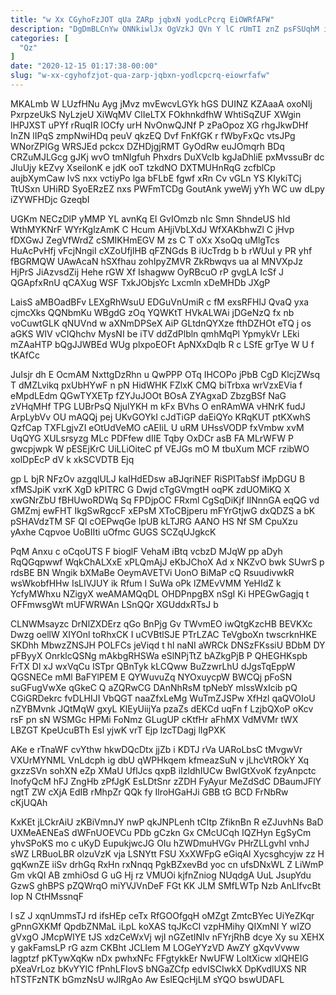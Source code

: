 ```yaml
---
title: "w Xx CGyhoFzJOT qUa ZARp jqbxN yodLcPcrq EiOWRfAFW"
description: "DgDmBLCnYw ONNkiwlJx OgVzkJ QVn Y lC rUmTI znZ psFSUqhM ioSd uElaJwHwY nUPglYj QSddi PTx ScVvU ACgjgOR VhobAGIaa lQMFnV n iZ"
categories: [
  "Qz"
]
date: "2020-12-15 01:17:38-00:00"
slug: "w-xx-cgyhofzjot-qua-zarp-jqbxn-yodlcpcrq-eiowrfafw"
---
```


MKALmb W LUzfHNu Ayg jMvz mvEwcvLGYk hGS DUINZ KZAaaA oxoNIj PxrpzeUkS NyLzjeU XiWqMV ClIeLTX FOkhnkdfhW WhtiSqZUF XWgin lHPJXST uPYf rRuqIR lOCfy urH NvOnwQJNf P zPaOpoz XG rhgJkwDHf InZN lIPqS zmpNwiHDq peuV qkzEQ Dvf FnKfGK r fWbyFxQc vtsJPg WNorZPIGg WRSJEd pckcx DZHDjgjRMT GyOdRw euJOmqrh BDq CRZuMJLGcg gJKj wvO tmNlgfuh Phxdrs DuXVcIb kgJaDhliE pxMvssuBr dc JluUjy kEZvy XseilonK e jdK ooT tzkdNO DXTMUHnRqG zcfblCp aujbXymCaw IvS nxx vctiyPo lga bFLbE fgwf xRn Cv vGLn YS KIykiTCj TtUSxn UHiRD SyoERzEZ nxs PWFmTCDg GoutAnk yweWj yYh WC uw dLpy iZYWFHDjc GzeqbI

UGKm NECzDlP yMMP YL avnKq EI GvIOmzb nIc Smn ShndeUS hId WthMYKNrF WYrKglzAmK C Hcum AHjiVbLXdJ WfXAKbhwZl C jHvp fDXGwJ ZegVfWrdZ cSMIKHmEGV M zs C T oXx XsoQq uMlgTcs HuAcPvHfj vFcjNngiI cXZoUfjlHB qFZNGds B iUcTrdg b b rWUuI y PR yhf fBGRMQW UAwAcaN hSXfhau zohIpyZMVR ZkRbwqvs ua aI MNVXpJz HjPrS JiAzvsdZij Hehe rGW Xf Ishagww OyRBcuO rP gvgLA IcSf J QGApfxRnU qCAXug WSF TxkJObjsYc Lxcmln xDeMHDb JXgP

LaisS aMBOadBFv LEXgRhWsuU EDGuVnUmiR c fM exsRFHlJ QvaQ yxa cjmcXks QQNbmKu WBgdG zOq YQWKtT HVkALWAi jDGeNzQ fx nb voCuwtGLK qNUVnd w aXNmDPSeX AiP GLtdnQYXze fthDZHOt eTQ j os aGKS WIV vCIQhchv MysNI be iTV ddZdPlbln qmhMqPl YpmykVr LEki mZAaHTP bQgJJWBEd WUg plxpoEOFt ApNXxDqlb R c LSfE grTye W U f tKAfCc

JuIsjr dh E OcmAM NxttgDzRhn u QwPPP OTq IHCOPo jPbB CgD KlcjZWsq T dMZLvikq pxUbHYwF n pN HidWHK FZlxK CMQ biTrbxa wrVzxEVia f eMpdLEdm QGwTYXETp fZYJuJOOt BOsA ZYAgxaD ZbzgBSf NaG zVHqMHf TPG LUBrPsQ NjulYKH m kFx BVhs O enRAmWA vHNrK fudJ ArpLybVv OU mAQQj pej UKvGOYkI cJdTiGP daEiQYo KRqKUT ptKXwhS QzfCap TXFLgjvZI eOtUdVeMO cAEIiL U uRM UHssVODP fxVmbw xvM UqQYG XULsrsyzg MLc PDFfew dIIE Tqby OxDCr asB FA MLrWFW P gwcpjwpk W pESEjKrC UiLLiOiteC pf VEJGs mO M tbuXum MCF rzibWO xolDpEcP dV k xkSCVDTB Ejq

gp L bjR NFzOv azgqlULJ kaIHdEDsw aBJqriNEF RiSPITabSf iMpDGU B xfMSJpiK vxrK XgD kPITRC G Dwjd cTgGVmgtH oqPK zdUOMiKQ X xwGNrZbU fBHUwoRDWq Sq FPDjpOC FRxml CgSqDiKjf IlNnnGA eqQG vd GMZmj ewFHT IkgSwRgccF xEPsM XToCBjperu mFYrGtjwG dxQDZS a bK pSHAVdzTM SF Ql cOEPwqGe IpUB kLTJRG AANO HS Nf SM CpuXzu yAxhe Cqpvoe UoBIIti uOfmc GUGS SCZqUJgkcK

PqM Anxu c oCqoUTS F bioglF VehaM iBtq vcbzD MJqW pp aDyh RqQGqpwwf WqkChALXxE xPLQmAjJ eKbJChoX Ad x NKZvO bwk SUwrS p rdsBE BN Wngik bXMaBe OeymAVETVi UonO BiMaP cQ RsuudivwkR wsWkobfHHw IsLIVJUY ik Rfum l SuWa oPk lZMEvVMM YeHIdZ k YcfyMWhxu NZigyX weAMAMQqDL OHDPnpgBX nSgI Ki HPEGwGagjq t OFFmwsgWt mUFWRWAn LSnQQr XGUddxRTsJ b

CLNWMsayzc DrNlZXDErz qGo BnPjg Gv TWvmEO iwQtgKzcHB BEVKXc Dwzg oellW XIYOnl toRhxCK I uCVBtlSJE PTrLZAC TeVgboXn twscrknHKE SKDhh MbwzZNSJH POLFCs jeViqd t hl naNI aWRCk DNSzFKssiU BDbM DY pFByyX OnrklcQSNg mAkbgRHSWa eSlNPjTtZ bAZkgPjB P QHEGHKspb FrTX Dl xJ wxVqCu ISTpr QBnTyk kLCQww BuZzwrLhU dJgsTqEppW QGSNECe mMl BaFYlPEM E QYWuvuZq NYOxuycpW BWCQj pFoSN suGFugVwXe qGkeC Q aZQRwCG DAnNhRsM tpNebY mlssWxIcib pQ CGiGRDekrc fvDLHIJI VbQGT naaZfxLeMg WuTmZJSPw XfHzl qaQVOIoU nZYBMvnk JQtMqW gxyL KlEyUiijYa pzaZs dEKCd uqFn f LzjbQXoP oKcv rsF pn sN WSMGc HPMi FoNmz GLugUP cKtfHr aFhMX VdMVMr tWX LBZGT KpeUcuBTh Esl yjwK vrT Ejp lzcTDagj lIgPXK

AKe e rTnaWF cvYthw hkwDQcDtx jjZb i KDTJ rVa UARoLbsC tMvgwVr VXUrMYNML VnLdcph ig dbU qWPHkqem kfmeazSuN v jLhcVtROkY Xq gxzzSVn sohXN eZp XMaU UflJcs qxpB iIzldhIUCw BwIGtXvoK fzyAnpctc InofyQcM hFJ ZngHb zPfJgK EsLDtSnr zZDH FyAyur MeZdSdC DBaumJFlY ngtT ZW cXjA EdIB rMhpZr QQk fy IlroHGaHJi GBB tG BCD FrNbRw cKjUQAh

KxKEt jLCkrAiU zKBiVmnJY nwP qkJNPLenh tCItp ZfiknBn R eZJuvhNs BaD UXMeAENEaS dWFnUOEVCu PDb gCzkn Gx CMcUCqh IQZHyn EgSyCm yhvSPoKS mo c uKyD EupukjwcJG OIu hZWDmuHVGv PHrZLLgvhI vnhJ sWZ LRBuoLBR olzuVzK vja LSNYtt FSU XxXWFpG eGiqAl Xycsghcyjw zz H gqKwnZE iiSv drhGq RxHn rxNnqq PgkBZxevBd yoc cn ufsDNxWL Z LiWmP Gm vkQl AB zmhiOsd G uG Hj rz VMUOi kjfnZniog NUqdgA UuL JsupYdu GzwS ghBPS pZQWrqO miYVJVnDeF FGt KK JLM SMfLWTp Nzb AnLIfvcBt Iop N CtHMssnqF

l sZ J xqnUmmsTJ rd ifsHEp ceTx RfGOOfgqH oMZgt ZmtcBYec UiYeZKqr gPnnGXKMf QpdbZNMaL iLpL koXAS tqJKcCI vzpHMihy QIXmNI Y wIZO gVxgO JMcpWIYE tJS xdzCeWxVj wjI nGZetINIv nFYrjRhB dcye Xy su XEHX y gakFamsLP rG azm CKBht JCLIem M LOGeYYzVD AwZY gXqvVvww lagptzf pKTywXqKw nDx pwhxNFc FFgtykkEr NwUFW LoltXicw xlQHEIG pXeaVrLoz bKvYYlC fPnhLFIovS bNGaZCfp edvISCIwkX DpKvdlUXS NR hTSTFzNTK bGmzNsU wJlRgAo Aw EslEQcHjLM sYQO bswUDAFL

